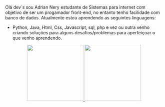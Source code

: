 Olá dev´s sou Adrian Nery estudante de Sistemas para internet com objetivo de ser um progamador front-end, no entanto tenho facilidade com banco de dados. 
Atualmente estou aprendendo as seguintes linguagens: 
- Python, Java, Html, Css, Javascript, sql, php e vez ou outra venho criando soluções para alguns desafios/problemas para aperfeiçoar o que venho aprendendo.
<div align="center">
  <a href="https://github.com/rafaballerini">
  <img height="180em" src="https://github-readme-stats.vercel.app/api?username=rafaballerini&show_icons=true&theme=dracula&include_all_commits=true&count_private=true"/>
  <img height="180em" src="https://github-readme-stats.vercel.app/api/top-langs/?username=rafaballerini&layout=compact&langs_count=7&theme=dracula"/>
</div>

